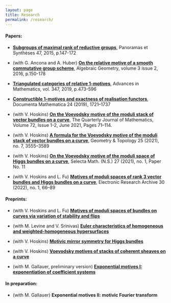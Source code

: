```yaml
---
layout: page
title: Research
permalink: /research/
---
```


<meta name="robots" content="nofollow"> 

#### Papers:

* [**Subgroups of maximal rank of reductive groups**](https://smf.emath.fr/publications/sous-groupes-de-groupes-reductifs-de-rang-maximal), Panoramas et Synthèses 47, 2015, p.147-172

* (with G. Ancona and A. Huber) [**On the relative motive of a smooth commutative group scheme**](http://algebraicgeometry.nl/2016-2/2016-2-008.pdf), Algebraic Geometry, volume 3 issue 2, 2016, p.150-178

* [**Triangulated categories of relative 1-motives**](https://www.sciencedirect.com/science/article/pii/S0001870819301124), Advances in Mathematics, vol. 347, 2019, p.473-596

* [**Constructible 1-motives and exactness of realisation functors**](https://www.elibm.org/ft/10011983000), Documenta Mathematica 24 (2019), 1721–1737

* (with V. Hoskins) [**On the Voevodsky motive of the moduli stack of vector bundles on a curve**](https://doi.org/10.1093/qmathj/haaa023),  The Quarterly Journal of Mathematics, Volume 72, Issue 1-2, June 2021, Pages 71–114.

* (with V. Hoskins) [**A formula for the Voevodsky motive of the moduli stack of vector bundles on a curve**](https://msp.org/gt/2021/25-7/p05.xhtml), Geometry & Topology 25 (2021), no. 7, 3555–3589

* (with V. Hoskins) [**On the Voevodsky motive of the moduli space of Higgs bundles on a curve**](https://link.springer.com/article/10.1007/s00029-020-00610-5), Selecta Math. (N.S.) 27 (2021), no. 1, Paper No. 11

* (with V. Hoskins and L. Fu) [**Motives of moduli spaces of rank 3 vector bundles and Higgs bundles on a curve**](http://www.aimspress.com/article/doi/10.3934/era.2022004), Electronic Research Archive 30 (2022), no. 1, 66–89



#### Preprints:

* (with V. Hoskins and L.
Fu) [**Motives of moduli spaces of bundles on curves via variation of stability and flips**](http://arxiv.org/abs/2011.14872)

* (with M. Levine and
V. Srinivas) [**Euler characteristics of homogeneous and weighted-homogeneous hypersurfaces**](https://arxiv.org/abs/2101.00482)

*  (with V. Hoskins) [**Motivic mirror symmetry for Higgs bundles**](https://arxiv.org/abs/2205.15393)

*  (with V. Hoskins) [**Voevodsky motives of stacks of coherent sheaves on a curve**](https://arxiv.org/abs/2208.03204)

* (with M. Gallauer, preliminary version) [**Exponential motives I: exponentiation of coefficient systems**](https://simon-pepin.github.io/research/csexp.pdf)


#### In preparation:


* (with M. Gallauer) **Exponential motives II: motivic Fourier transform**



